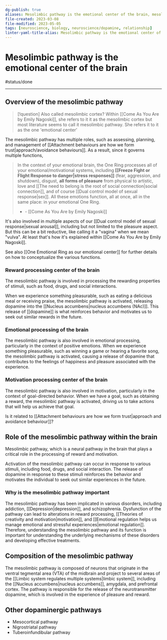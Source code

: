 ```yaml
---
dg-publish: true
aliases: Mesolimbic pathway is the emotional center of the brain, mesolimbic cortex, mesolimbic pathway, mesolimbic cortex, pleasure center, mesolimbic pathway, mesolimbic dopamine pathway, primary dopamine, mesolimbic pathway governs our emotional One Ring, emotional center, emotion regulation
file-created: 2023-03-08
file-modified: 2023-05-05
tags: [neuroscience, biology, neuroscience/dopamine, relationship]
linter-yaml-title-alias: Mesolimbic pathway is the emotional center of the brain
---
```


# Mesolimbic pathway is the emotional center of the brain

#status/done

---

## Overview of the mesolimbic pathway

> [!question] Also called mesolimbic cortex?
> Within [[Come As You Are by Emily Nagoski]], she refers to it it as the mesolimbic cortex but most literature seems to call it mesolimbic pathway. She refers it to it as the one 'emotional center'

The mesolimbic pathway has multiple roles, such as assessing, planning, and management of [[Attachment behaviours are how we form trust|approach/avoidance behaviours]].  As a result, since it governs multiple functions,

> In the context of your emotional brain, the One Ring processes all of your emotional/motivational systems, including **[[Freeze Fight or Flight Response to danger|stress responses]]** (fear, aggression, and shutdown), disgust, **all forms of pleasure** from physical to artistic, love and [[The need to belong is the root of social connection|social connection]], and of course [[Dual control model of sexual response|sex]]. All these emotions function, all at once, all in the same place: in your emotional One Ring.
> - \- [[Come As You Are by Emily Nagoski]]

It's also involved in multiple aspects of our [[Dual control model of sexual response|sexual arousal]], including but not limited to the pleasure aspect. But this can be a bit reductive, like calling it a "vagina" when we mean "vulva". At least that's how it's explained within [[Come As You Are by Emily Nagoski]].

See also [[One Emotional Ring as our emotional center]] for further details on how to conceptualize the various functions.

### Reward processing center of the brain

The mesolimbic pathway is involved in processing the rewarding properties of stimuli, such as food, drugs, and social interactions.

When we experience something pleasurable, such as eating a delicious meal or receiving praise, the mesolimbic pathway is activated, releasing dopamine into the [[Nucleus accumbens|nucleus accumbens (NAc)]]. This release of [[dopamine]] is what reinforces behavior and motivates us to seek out similar rewards in the future.

### Emotional processing of the brain

The mesolimbic pathway is also involved in emotional processing, particularly in the context of positive emotions. When we experience something pleasurable, such as winning a game or hearing a favorite song, the mesolimbic pathway is activated, causing a release of dopamine that contributes to the feelings of happiness and pleasure associated with the experience.

### Motivation processing center of the brain

The mesolimbic pathway is also involved in motivation, particularly in the context of goal-directed behavior. When we have a goal, such as obtaining a reward, the mesolimbic pathway is activated, driving us to take actions that will help us achieve that goal.

Is it related to [[Attachment behaviours are how we form trust|approach and avoidance behaviour]]?

## Role of the mesolimbic pathway within the brain

Mesolimbic pathway, which is a neural pathway in the brain that plays a critical role in the processing of reward and motivation.

Activation of the mesolimbic pathway can occur in response to various stimuli, including food, drugs, and social interaction. The release of dopamine in response to these stimuli reinforces the behavior and motivates the individual to seek out similar experiences in the future.

### Why is the mesolimbic pathway important

The mesolimbic pathway has been implicated in various disorders, including addiction, [[Depression|depression]], and schizophrenia. Dysfunction of the pathway can lead to alterations in reward processing, [[Theories of creativity and motivation|motivation]], and [[Emotional regulation helps us manage emotional and stressful experiences|emotional regulation]]. Therefore, understanding the mesolimbic pathway and its function is important for understanding the underlying mechanisms of these disorders and developing effective treatments.

## Composition of the mesolimbic pathway

The mesolimbic pathway is composed of neurons that originate in the ventral tegmental area (VTA) of the midbrain and project to several areas of the [[Limbic system regulates multiple systems|limbic system]], including the [[Nucleus accumbens|nucleus accumbens]], amygdala, and prefrontal cortex. The pathway is responsible for the release of the neurotransmitter dopamine, which is involved in the experience of pleasure and reward.

## Other dopaminergic pathways

- Mesocortical pathway
- Nigrostriatal pathway
- Tuberoinfundibular pathway
